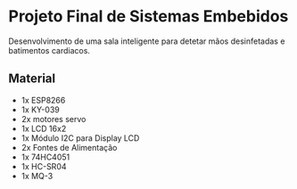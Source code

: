 # Projeto Final de Sistemas Embebidos

Desenvolvimento de uma sala inteligente para detetar mãos desinfetadas e batimentos cardiacos.

## Material
- 1x ESP8266
- 1x KY-039
- 2x motores servo
- 1x LCD 16x2
- 1x Módulo I2C para Display LCD
- 2x Fontes de Alimentação
- 1x 74HC4051
- 1x HC-SR04
- 1x MQ-3
